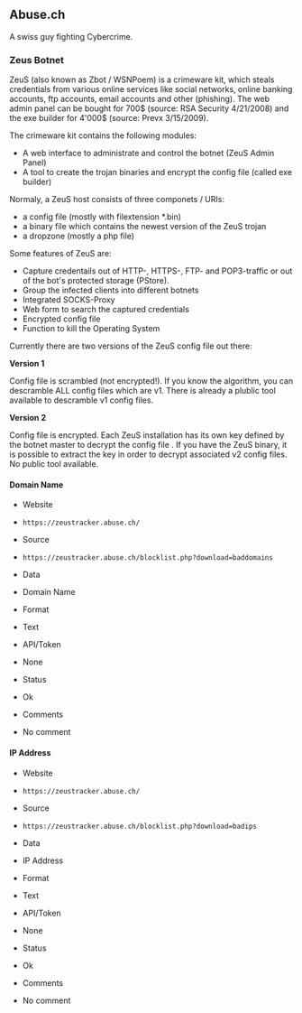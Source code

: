 ## Abuse.ch

A swiss guy fighting Cybercrime.

### Zeus Botnet

ZeuS (also known as Zbot / WSNPoem) is a crimeware kit, which steals credentials
from various online services like social networks, online banking accounts, ftp
accounts, email accounts and other (phishing). The web admin panel can be bought
for 700$ (source: RSA Security 4/21/2008) and the exe builder for 4'000$
(source: Prevx 3/15/2009).

The crimeware kit contains the following modules:
* A web interface to administrate and control the botnet (ZeuS Admin Panel)
* A tool to create the trojan binaries and encrypt the config file (called exe
builder)
 
Normaly, a ZeuS host consists of three componets / URIs:
* a config file (mostly with filextension \*.bin)
* a binary file which contains the newest version of the ZeuS trojan
* a dropzone (mostly a php file)

Some features of ZeuS are:

* Capture credentails out of HTTP-, HTTPS-, FTP- and POP3-traffic or out of the
  bot's protected storage (PStore).
* Group the infected clients into different botnets
* Integrated SOCKS-Proxy
* Web form to search the captured credentials
* Encrypted config file
* Function to kill the Operating System

Currently there are two versions of the ZeuS config file out there:

**Version 1**

Config file is scrambled (not encrypted!). If you know the algorithm, you can
descramble ALL config files which are v1. There is already a plublic tool
available to descramble v1 config files.

**Version 2**

Config file is encrypted. Each ZeuS installation has its own key defined by the
botnet master to decrypt the config file . If you have the ZeuS binary, it is
possible to extract the key in order to decrypt associated v2 config files. No
public tool available.

#### Domain Name
>
* Website
 - `https://zeustracker.abuse.ch/`
* Source
 - `https://zeustracker.abuse.ch/blocklist.php?download=baddomains`
* Data
 - Domain Name
* Format
 - Text
* API/Token
 - None
* Status
 - Ok
* Comments
 - No comment

#### IP Address
>
* Website
 - `https://zeustracker.abuse.ch/`
* Source
 - `https://zeustracker.abuse.ch/blocklist.php?download=badips`
* Data
 - IP Address
* Format
 - Text
* API/Token
 - None
* Status
 - Ok
* Comments
 - No comment

